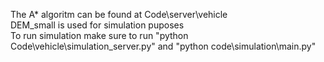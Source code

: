 The A* algoritm can be found at Code\server\vehicle<br>
DEM_small is used for simulation puposes<br>
To run simulation make sure to run "python Code\vehicle\simulation_server.py" and "python code\simulation\main.py"
